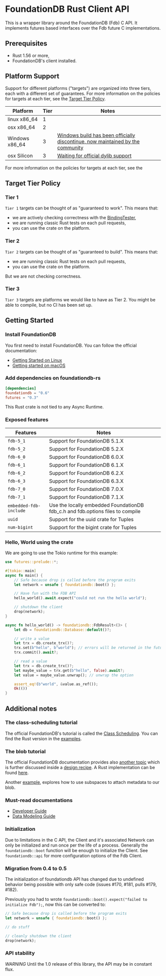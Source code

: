# FoundationDB Rust Client API

This is a wrapper library around the FoundationDB (Fdb) C API. It implements futures based interfaces over the Fdb future C implementations.

## Prerequisites

* Rust 1.56 or more,
* FoundationDB's client installed.

## Platform Support

Support for different platforms ("targets") are organized into three tiers, each with a different set of guarantees. For more information on the policies for targets at each tier, see the [Target Tier Policy](#target-tier-policy).

| Platform | Tier | Notes |
| --- | --- | --- |
| linux x86_64 | 1 | |
|osx x86_64 | 2 | |
| Windows x86_64 | 3     | [Windows build has been officially discontinue, now maintained by the community](https://github.com/apple/foundationdb/issues/5135)  |
| osx Silicon 	| 3    	| [Waiting for official dylib support](https://forums.foundationdb.org/t/arm-client-library/3072)        |

For more information on the policies for targets at each tier, see the

## Target Tier Policy

### Tier 1

`Tier 1` targets can be thought of as "guaranteed to work". This means that:

* we are actively checking correctness with the [BindingTester](https://github.com/apple/foundationdb/blob/master/bindings/bindingtester/spec/bindingApiTester.md),
* we are running classic Rust tests on each pull requests,
* you can use the crate on the platform.


### Tier 2

`Tier 2` targets can be thought of as "guaranteed to build". This means that:

* we are running classic Rust tests on each pull requests,
* you can use the crate on the platform.

But we are not checking correctness.

### Tier 3

`Tier 3` targets are platforms we would like to have as Tier 2. You might be able to compile, but no CI has been set up.

## Getting Started

### Install FoundationDB

You first need to install FoundationDB. You can follow the official documentation:

* [Getting Started on Linux](https://apple.github.io/foundationdb/getting-started-linux.html)
* [Getting started on macOS](https://apple.github.io/foundationdb/getting-started-mac.html)

### Add dependencies on foundationdb-rs

```toml
[dependencies]
foundationdb = "0.6"
futures = "0.3"
```

This Rust crate is not tied to any Async Runtime.

### Exposed features

| Features | Notes |
| --- | --- |
| `fdb-5_1` | Support for FoundationDB 5.1.X |
| `fdb-5_2` | Support for FoundationDB 5.2.X |
| `fdb-6_0` | Support for FoundationDB 6.0.X |
| `fdb-6_1` | Support for FoundationDB 6.1.X |
| `fdb-6_2` | Support for FoundationDB 6.2.X |
| `fdb-6_3` | Support for FoundationDB 6.3.X |
| `fdb-7_0` | Support for FoundationDB 7.0.X |
| `fdb-7_1` | Support for FoundationDB 7.1.X |
| `embedded-fdb-include` | Use the locally embedded FoundationDB fdb_c.h and fdb.options files to compile |
| `uuid` | Support for the uuid crate for Tuples |
| `num-bigint` | Support for the bigint crate for Tuples |

### Hello, World using the crate

We are going to use the Tokio runtime for this example:

```rust
use futures::prelude::*;

#[tokio::main]
async fn main() {
    // Safe because drop is called before the program exits
    let network = unsafe { foundationdb::boot() };

    // Have fun with the FDB API
    hello_world().await.expect("could not run the hello world");

    // shutdown the client
    drop(network);
}

async fn hello_world() -> foundationdb::FdbResult<()> {
    let db = foundationdb::Database::default()?;

    // write a value
    let trx = db.create_trx()?;
    trx.set(b"hello", b"world"); // errors will be returned in the future result
    trx.commit().await?;

    // read a value
    let trx = db.create_trx()?;
    let maybe_value = trx.get(b"hello", false).await?;
    let value = maybe_value.unwrap(); // unwrap the option

    assert_eq!(b"world", &value.as_ref());
    Ok(())
}
```

## Additional notes

### The class-scheduling tutorial 

The official FoundationDB's tutorial is called the [Class Scheduling](https://apple.github.io/foundationdb/class-scheduling.html). You can find the Rust version in the [examples](https://github.com/foundationdb-rs/foundationdb-rs/tree/main/foundationdb/examples).

### The blob tutorial

The official FoundationDB documentation provides also [another topic](https://apple.github.io/foundationdb/largeval.html#modeling-large-values) 
which is further discussed inside a [design recipe](https://apple.github.io/foundationdb/blob.html). 
A Rust implementation can be found [here](https://github.com/foundationdb-rs/foundationdb-rs/tree/main/foundationdb/examples/blob.rs). 

Another [example](https://github.com/foundationdb-rs/foundationdb-rs/tree/main/foundationdb/examples/blob-with-manifest.rs), 
explores how to use subspaces to attach metadata to our blob.


### Must-read documentations

* [Developer Guide](https://apple.github.io/foundationdb/developer-guide.html)
* [Data Modeling Guide](https://apple.github.io/foundationdb/data-modeling.html)

### Initialization

Due to limitations in the C API, the Client and it's associated Network can only be initialized and run once per the life of a process. Generally the `foundationdb::boot` function will be enough to initialize the Client. See `foundationdb::api` for more configuration options of the Fdb Client.

###  Migration from 0.4 to 0.5

The initialization of foundationdb API has changed due to undefined behavior being possible with only safe code (issues #170, #181, pulls #179, #182).

Previously you had to wrote `foundationdb::boot().expect("failed to initialize Fdb");`, now this can be converted to:

```rust
// Safe because drop is called before the program exits
let network = unsafe { foundationdb::boot() };

// do stuff

// cleanly shutdown the client
drop(network);
```

### API stability

_WARNING_ Until the 1.0 release of this library, the API may be in constant flux.
